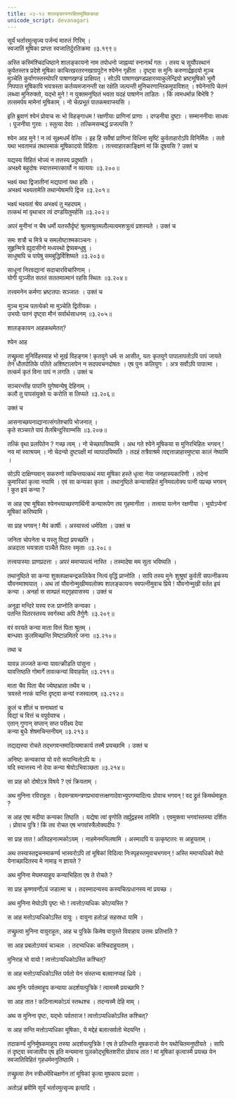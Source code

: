 ```yaml
---
title: ०३-१२ शालङ्कायनरक्षितमूषिककथा
unicode_script: devanagari
---
```

सूर्यं भर्तारमुत्सृज्य पर्जन्यं मारुतं गिरिम् ।  
स्वजातिं मूषिका प्राप्ता स्वजातिर्दुरतिक्रमा ॥३.१९९॥

अस्ति कस्मिंश्चिदधिष्ठाने शालङ्कायनो नाम तपोधनो जाह्नव्यां स्नानार्थं गतः । तस्य च सूर्योपस्थानं कुर्वतस्तत्र प्रदेशे मूषिका काचित्खरतरनखाग्रपुटेन श्येनेन गृहीता । दृष्ट्वा स मुनिः करुणार्द्रहृदयो मुञ्च मुञ्चेति कुर्वाणस्तस्योपरि पाषाणखण्डं प्राक्षिपत् । सोऽपि पाषाणखण्डप्रहारव्याकुलेन्द्रियो भ्रष्टमूषिको भूमौ निपपात मूषिकापि भयत्रस्ता कर्तव्यमजानन्ती रक्ष रक्षेति जल्पन्ती मुनिचरणान्तिकमुपाविशत् । श्येनेनापि चेतनं लब्ध्वा मुनिरुक्तो, यद्भो मुने ! न युक्तमनुष्ठितं भवता यदहं पाषाणेन ताडितः
। किं त्वमधर्मान्न बिभेषि ? तत्समर्पय मामेनां मूषिकाम् । नो चेत्प्रभूतं पातकमवाप्स्यसि ।  

इति ब्रुवाणं श्येनं प्रोवाच सः भो विहङ्गाधम ! रक्षणीयाः प्राणिनां प्राणाः । दण्डनीया दुष्टाः । सम्माननीयाः साधवः । पूजनीया गुरवः । स्तुत्या देवाः । तत्किमसम्बद्धं प्रजल्पसि ?

श्येन आह मुने ! न त्वं सूक्ष्मधर्मं वेत्सि । इह हि सर्वेषां प्राणिनां विधिना सृष्टिं कुर्वताहारोऽपि विनिर्मितः । ततो यथा भवतामन्नं तथास्माकं मूषिकादयो विहिताः । तत्स्वाहारकाङ्क्षिणं मां किं दूषयसि ? उक्तं च

यद्यस्य विहितं भोज्यं न तत्तस्य प्रदुष्यति ।  
अभक्ष्ये बहुदोषः स्यात्तस्मात्कार्यो न व्यत्ययः ॥३.२००॥  

भक्ष्यं यथा द्विजातीनां मद्यपानां यथा हविः ।  
अभक्ष्यं भक्ष्यतामेति तथान्येषामपि द्विज ॥३.२०१॥  

भक्ष्यं भक्ष्यतां श्रेय अभक्ष्यं तु महदघम् ।  
तत्कथं मां वृथाचार त्वं दण्डयितुमर्हसि ॥३.२०२॥

अपरं मुनीनां न चैष धर्मो यतस्तैर्दृष्टं श्रुतमश्रुतमलौल्यत्वमशत्रुत्वं प्रशस्यते । उक्तं च

समः शत्रौ च मित्रे च समलोष्टाश्मकाञ्चनः ।  
सुहृन्मित्रे ह्युदासीनो मध्यस्थो द्वेष्यबन्धुषु ।  
साधुष्वपि च पापेषु समबुद्धिर्विशिष्यते ॥३.२०३॥  

साधूनां निरवद्यानां सदाचारविचारिणाम् ।  
योगी युञ्जीत सततं सततमात्मानं रहसि स्थितः ॥३.२०४॥

तत्त्वमनेन कर्मणा भ्रष्टतपाः सञ्जातः । उक्तं च

मुञ्च मुञ्च पतत्येको मा मुञ्चेति द्वितीयकः ।  
उभयोः पतनं दृष्ट्वा मौनं सर्वार्थसाधनम् ॥३.२०५॥

शालङ्कायन आहकथमेतत्?

श्येन आह

<div class="js_include" url="03-13_trimunikathA.md"  newLevelForH1="3" includeTitle="true"> </div>

तच्छ्रुत्वा मुनिर्विहस्याह भो मूर्ख विहङ्गम ! कृतयुगे धर्मः स आसीत्, यतः कृतयुगे पापालापतोऽपि पापं जायते तेन धौतपोतिके पतिते अशिष्टालापेन न सदपवचनदोषतः । एष पुनः कलियुगः । अत्र सर्वोऽपि पापात्मा । तत्कर्म कृतं विना पापं न लगति । उक्तं च

सञ्चरन्तीह पापानि युगेष्वन्येषु देहिनाम् ।  
कलौ तु पापसंयुक्ते यः करोति स लिप्यते ॥३.२०६॥

उक्तं च

आसनाच्छयनाद्यानात्संगतेश्चापि भोजनात् ।  
कृते सञ्चरते पापं तैलबिन्दुरिवाम्भसि ॥३.२०७॥

तत्किं वृथा प्रलपितेन ? गच्छ त्वम् । नो चेच्छापयिष्यामि । अथ गते श्येने मूषिकया स मुनिरभिहितः भगवन् ! नय मां स्वाश्रयम् । नो चेदन्यो दुष्टपक्षी मां व्यापादयिष्यति । तदहं तत्रैवाश्रमे त्वद्दत्तान्नाहारमुष्ट्या कालं नेष्यामि ।  

सोऽपि दाक्षिण्यवान् सकरुणो व्यचिन्तयत्कथं मया मूषिका हस्ते धृत्वा नेया जनहास्यकारिणी । तदेनां कुमारिकां कृत्वा नयामि । एवं सा कन्यका कृता । तथानुष्ठिते कन्यासहितं मुनिमवलोक्य पत्नी पप्रच्छ भगवन् ! कुत इयं कन्या ?

स आह एषा मूषिका श्येनभयाच्छरणार्थिनी कन्यारूपेण तव गृहमानीता । तत्त्वया यत्नेन रक्षणीया । भूयोऽप्येनां मूषिकां करिष्यामि ।  

सा प्राह भगवन् ! मैवं कार्षीः । अस्यास्त्वं धर्मपिता । उक्तं च

जनिता चोपनेता च यस्तु विद्यां प्रयच्छति ।  
अन्नदाता भयत्राता पञ्चैते पितरः स्मृताः ॥३.२०८॥

तत्त्वयास्याः प्राणप्रदत्ता ।  अपरं ममाप्यपत्यं नास्ति । तस्मादेषा मम सुता भविष्यति ।  

तथानुष्ठिते सा कन्या शुक्लपक्षचन्द्रकलिकेव नित्यं वृद्धिं प्राप्नोति । सापि तस्य मुनेः शुश्रूषां कुर्वती सपत्नीकस्य यौवनमाश्वयात् । अथ तां यौवनोन्मुखीमवलोक्य शालङ्कायनः स्वपत्नीमुवाच प्रिये ! यौवनोन्मुखी वर्तत इयं कन्या । अनर्हा स साम्प्रतं मद्गृहवासस्य । उक्तं च

अनूढा मन्दिरे यस्य रजः प्राप्नोति कन्यका ।  
पतन्ति पितरस्तस्य स्वर्गस्था अपि तैर्गुणैः ॥३.२०९॥  

वरं वरयते कन्या माता वित्तं पिता श्रुतम् ।  
बान्धवाः कुलमिच्छन्ति मिष्टान्नमितरे जनाः ॥३.२१०॥

तथा च

यावन्न लज्जते कन्या यावत्क्रीडति पांसुना ।  
यावत्तिष्ठति गोमार्गे तावत्कन्यां विवाहयेत् ॥३.२११॥  

माता चैव पिता चैव ज्येष्ठभ्राता तथैव च ।  
त्रयस्ते नरकं यान्ति दृष्ट्वा कन्यां रजस्वलाम् ॥३.२१२॥

कुलं च शीलं च सनाथतां च  
विद्यां च वित्तं च वपुर्वयश्च ।  
एतान् गुणान् सप्तान् सप्त परीक्ष्य देया  
कन्या बुधैः शेषमचिन्तनीयम् ॥३.२१३॥

तद्यद्यस्या रोचते तद्भगवन्तमादित्यमाकार्य तस्मै प्रयच्छामि । उक्तं च

अनिष्टः कन्यकाया यो वरो रूपान्वितोऽपि यः ।  
यदि स्यात्तस्य नो देया कन्या श्रेयोऽभिवाञ्छता ॥३.२१४॥

सा प्राह को दोषोऽत्र विषये ? एवं क्रियताम् ।  

अथ मुनिना रविराहूतः । वेदमन्त्रामन्त्रणप्रभावात्तत्क्षणादेवाभ्युपगम्यादित्यः प्रोवाच भगवन् ! वद द्रुतं किमर्थमाहूतः ?

स आह एषा मदीया कन्यका तिष्ठति । यद्येषा त्वां वृणोति तर्ह्युद्वहस्व तामिति । एवमुक्त्वा भगवांस्तस्या दर्शितः । प्रोवाच पुत्रि ! किं तव रोचत एष भगवांस्त्रैलोक्यदीपः ?

सा प्राह तात ! अतिदहनात्मकोऽयम् । नाहमेनमभिलषामि । अस्मादपि य उत्कृष्टतरः स आहूयताम् ।  

अथ तस्यास्तद्वचनमाकर्ण्य भास्वरोऽपि तां मूषिकां विदित्वा निःस्पृहस्तमुवाचभगवन् ! अस्ति ममाप्यधिको मेघो येनाच्छादितस्य मे नामाइ न ज्ञायते ?

अथ मुनिना मेघमप्याहूय कन्याभिहिता एष ते रोचते ?

सा प्राह कृष्णवर्णोऽयं जडात्मा च । तदस्मादन्यस्य कस्यचित्प्रधानस्य मां प्रयच्छ ।  

अथ मुनिना मेघोऽपि पृष्टः भोः ! त्वत्तोऽप्यधिकः कोऽप्यस्ति ?

स आह मत्तोऽप्यधिकोऽस्ति वायुः । वायुना हतोऽहं सहस्रधा यामि ।  

तच्छ्रुत्वा मुनिना वायुराहूतः, आह च पुत्रिके किमेष वायुस्ते विवाहाय उत्तमः प्रतिभाति ?

सा आह प्रबलोऽप्ययं चञ्चलः । तदभ्यधिकः कश्चिदाहूयताम् ।  

मुनिराह भो वायो ! त्वत्तोऽप्यधिकोऽस्ति कश्चित्?

स आह मत्तोऽप्यधिकोऽस्ति पर्वतो येन संस्तभ्य बलवानप्यहं ध्रिये ।  

अथ मुनिः पर्वतमाहूय कन्याया अदर्शयत्पुत्रिके ! त्वामस्मै प्रयच्छामि ?

सा आह तात ! कठिनात्मकोऽयं स्तब्धश्च । तदन्यस्मै देहि माम् ।  

अथ स मुनिना पृष्टः, यद्भोः पर्वतराज ! त्वत्तोऽप्यधिकोऽस्ति कश्चित्?

स आह सन्ति मत्तोऽप्यधिका मूषिकाः, ये मद्देहं बलात्सर्वतो भेदयन्ति ।  

तदाकर्ण्य मुनिर्मूषकमाहूय तस्या अदर्शयत्पुत्रिके ! एष ते प्रतिभाति मूषकराजो येन यथोचितमनुष्ठीयते । सापि तं दृष्ट्वा स्वजातीय एष इति मन्यमाना पुलकोद्भूषितशरीरा प्रोवाच तात ! मां मूषिकां कृत्वास्मै प्रयच्छ येन स्वजातिविहितं गृहधर्ममनुतिष्ठामि ।  

तच्छ्रुत्वा तेन स्त्रीधर्मविचक्षणेन तां मूषिकां कृत्वा मूषकाय प्रदत्ता ।  

अतोऽहं ब्रवीमि सूर्यं भर्तारमुत्सृज्य इत्यादि ।  
